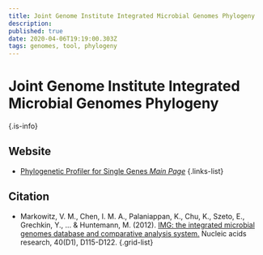 ```yaml
---
title: Joint Genome Institute Integrated Microbial Genomes Phylogeny 
description: 
published: true
date: 2020-04-06T19:19:00.303Z
tags: genomes, tool, phylogeny
---
```


# Joint Genome Institute Integrated Microbial Genomes Phylogeny 


{.is-info}

## Website
- [Phylogenetic Profiler for Single Genes *Main Page*](https://img.jgi.doe.gov/cgi-bin/w/main.cgi?section=PhylogenProfiler&page=phyloProfileForm)
{.links-list}

## Citation

- Markowitz, V. M., Chen, I. M. A., Palaniappan, K., Chu, K., Szeto, E., Grechkin, Y., ... & Huntemann, M. (2012). [IMG: the integrated microbial genomes database and comparative analysis system.](https://academic.oup.com/nar/article/40/D1/D115/2902777) Nucleic acids research, 40(D1), D115-D122.
{.grid-list}